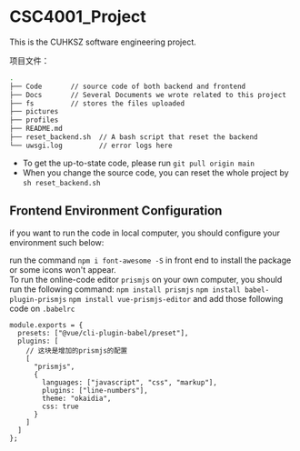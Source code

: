 # CSC4001_Project
This is the CUHKSZ software engineering project. 

项目文件：

```bash
.
├── Code       // source code of both backend and frontend
├── Docs	   // Several Documents we wrote related to this project
├── fs		   // stores the files uploaded
├── pictures   
├── profiles
├── README.md
├── reset_backend.sh  // A bash script that reset the backend
└── uwsgi.log		  // error logs here
```

+ To get the up-to-state code, please run `git pull origin main`
+ When you change the source code, you can reset the whole project by `sh reset_backend.sh`


## Frontend Environment Configuration
if you want to run the code in local computer, you should configure your environment such below:

run the command `npm i font-awesome -S` in front end to install the package or some icons won't appear.  
To run the online-code editor `prismjs` on your own computer, you should run the following command:
`npm install prismjs`
`npm install babel-plugin-prismjs`
`npm install vue-prismjs-editor`
and add those following code on `.babelrc`
```
module.exports = {
  presets: ["@vue/cli-plugin-babel/preset"],
  plugins: [
    // 这块是增加的prismjs的配置
    [
      "prismjs",
      {
        languages: ["javascript", "css", "markup"],
        plugins: ["line-numbers"],
        theme: "okaidia",
        css: true
      }
    ]
  ]
};
```
